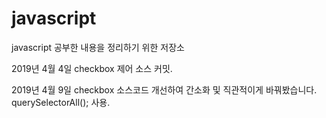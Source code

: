 # javascript
javascript 공부한 내용을 정리하기 위한 저장소

2019년 4월 4일
    checkbox 제어 소스 커밋.

2019년 4월 9일
    checkbox 소스코드 개선하여 간소화 및 직관적이게 바꿔봤습니다.
        querySelectorAll(); 사용.
